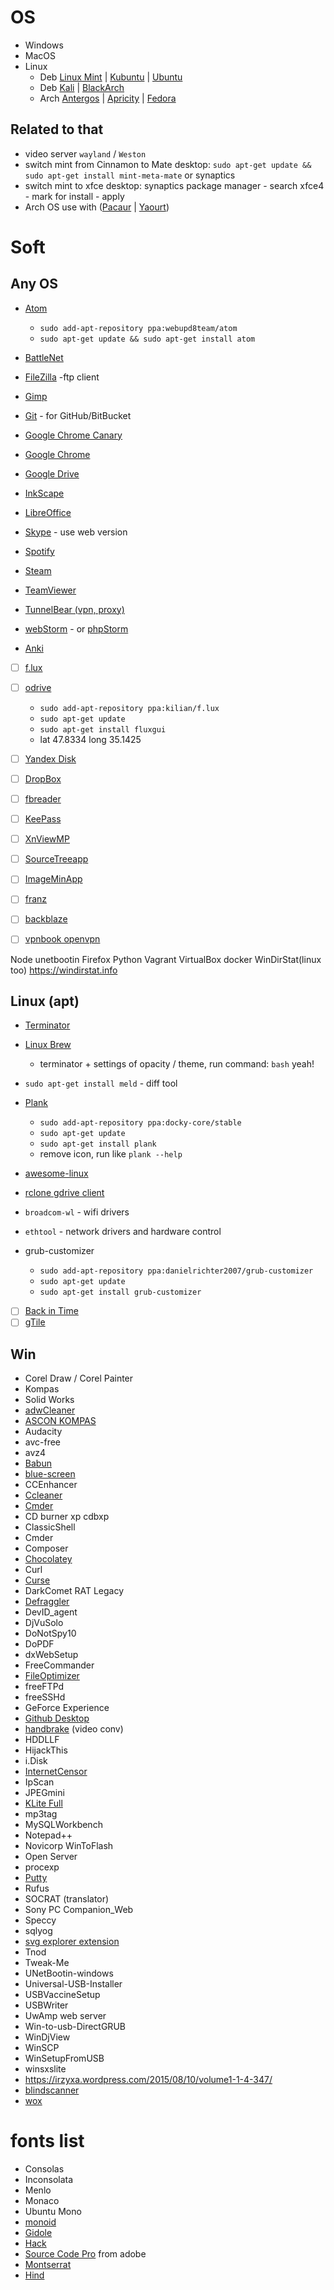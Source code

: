 # OS

- Windows
- MacOS
- Linux
  - Deb [Linux Mint](http://www.linuxmint.com/) | [Kubuntu](https://www.kubuntu.org/) | [Ubuntu](http://www.ubuntu.com/)
  - Deb [Kali](https://www.kali.org/) | [BlackArch](http://blackarch.org/)
  - Arch [Antergos](http://antergos.com/) | [Apricity](https://apricityos.com/) | [Fedora](https://getfedora.org/)

## Related to that

- video server `wayland` / `Weston`
- switch mint from Cinnamon to Mate desktop: `sudo apt-get update && sudo apt-get install mint-meta-mate` or synaptics
- switch mint to xfce desktop: synaptics package manager - search xfce4 - mark for install - apply
- Arch OS use with ([Pacaur](https://wiki.archlinux.org/index.php/Pacaur) | [Yaourt](https://wiki.archlinux.org/index.php/Yaourt))

# Soft

## Any OS

- [Atom](https://atom.io/)

  - `sudo add-apt-repository ppa:webupd8team/atom`
  - `sudo apt-get update && sudo apt-get install atom`

- [BattleNet](https://eu.battle.net/)

- [FileZilla](https://filezilla-project.org/) -ftp client
- [Gimp](https://www.gimp.org/)
- [Git](https://git-scm.com/) - for GitHub/BitBucket
- [Google Chrome Canary](https://www.google.com/chrome/browser/canary.html)
- [Google Chrome](https://www.google.com/chrome/)
- [Google Drive](https://www.google.com/drive/)
- [InkScape](https://inkscape.org)
- [LibreOffice](https://ru.libreoffice.org/)
- [Skype](https://www.skype.com) - use web version
- [Spotify](https://www.spotify.com)
- [Steam](https://store.steampowered.com/)
- [TeamViewer](https://www.teamviewer.com)
- [TunnelBear (vpn, proxy)](https://www.tunnelbear.com/)
- [webStorm](https://www.jetbrains.com/webstorm/) - or [phpStorm](https://www.jetbrains.com/phpstorm/)
- [Anki](http://ankisrs.net/)

- [ ] [f.lux](https://justgetflux.com/)
- [ ] [odrive](https://www.odrive.com/)

  - `sudo add-apt-repository ppa:kilian/f.lux`
  - `sudo apt-get update`
  - `sudo apt-get install fluxgui`
  - lat 47.8334 long 35.1425

- [ ] [Yandex Disk](https://disk.yandex.ua/client/disk)
- [ ] [DropBox](https://www.dropbox.com/)
- [ ] [fbreader](https://fbreader.org/)
- [ ] [KeePass](http://keepass.info/)
- [ ] [XnViewMP](http://www.xnview.com/en/xnviewmp/)
- [ ] [SourceTreeapp](https://www.sourcetreeapp.com/)
- [ ] [ImageMinApp](https://github.com/imagemin/imagemin-app)
- [ ] [franz](http://meetfranz.com/)
- [ ] [backblaze](https://secure.backblaze.com/)
- [ ] [vpnbook openvpn](https://www.vpnbook.com/howto/setup-openvpn-on-ubuntu)

Node unetbootin Firefox Python Vagrant VirtualBox docker WinDirStat(linux too) <https://windirstat.info>

## Linux (apt)

- [Terminator](http://gnometerminator.blogspot.com/p/introduction.html)
- [Linux Brew](http://linuxbrew.sh/)
  - terminator + settings of opacity / theme, run command: `bash` yeah!

- `sudo apt-get install meld` - diff tool
- [Plank](https://launchpad.net/plank)

  - `sudo add-apt-repository ppa:docky-core/stable`
  - `sudo apt-get update`
  - `sudo apt-get install plank`
  - remove icon, run like `plank --help`

- [awesome-linux](https://github.com/aleksandar-todorovic/awesome-linux)

- [rclone gdrive client](http://rclone.org/drive/)

- `broadcom-wl` - wifi drivers
- `ethtool` - network drivers and hardware control

- grub-customizer

  - `sudo add-apt-repository ppa:danielrichter2007/grub-customizer`
  - `sudo apt-get update`
  - `sudo apt-get install grub-customizer`

- [ ] [Back in Time](http://backintime.le-web.org/)
- [ ] [gTile](https://github.com/lundal/vibou.gTile)

## Win

- Corel Draw / Corel Painter
- Kompas
- Solid Works
- [adwCleaner](https://toolslib.net/downloads/viewdownload/1-adwcleaner/)
- [ASCON KOMPAS](http://edu.ascon.ru/main/download/freeware/)
- Audacity
- avc-free
- avz4
- [Babun](https://babun.github.io/)
- [blue-screen]([http://www.nirsoft.net/utils/blue_screen_view.html#DownloadLinks)
- CCEnhancer
- [Ccleaner](https://www.piriform.com/ccleaner/download)
- [Cmder](http://cmder.net/)
- CD burner xp cdbxp
- ClassicShell
- Cmder
- Composer
- [Chocolatey](https://chocolatey.org/)
- Curl
- [Curse](https://www.curse.com)
- DarkComet RAT Legacy
- [Defraggler](https://www.piriform.com/defraggler/download)
- DevID_agent
- DjVuSolo
- DoNotSpy10
- DoPDF
- dxWebSetup
- FreeCommander
- [FileOptimizer](http://nikkhokkho.sourceforge.net/static.php?page=FileOptimizer)
- freeFTPd
- freeSSHd
- GeForce Experience
- [Github Desktop](https://desktop.github.com/)
- [handbrake](https://handbrake.fr/) (video conv)
- HDDLLF
- HijackThis
- i.Disk
- [InternetCensor](http://icensor.ru/)
- IpScan
- JPEGmini
- [KLite Full](http://www.codecguide.com/download_k-lite_codec_pack_full.htm)
- mp3tag
- MySQLWorkbench
- Notepad++
- Novicorp WinToFlash
- Open Server
- procexp
- [Putty](http://www.chiark.greenend.org.uk/~sgtatham/putty/download.html)
- Rufus
- SOCRAT (translator)
- Sony PC Companion_Web
- Speccy
- sqlyog
- [svg explorer extension](https://svgextension.codeplex.com/)
- Tnod
- Tweak-Me
- UNetBootin-windows
- Universal-USB-Installer
- USBVaccineSetup
- USBWriter
- UwAmp web server
- Win-to-usb-DirectGRUB
- WinDjView
- WinSCP
- WinSetupFromUSB
- winsxslite
- <https://irzyxa.wordpress.com/2015/08/10/volume1-1-4-347/>
- [blindscanner](http://www.blindscanner.com/ru/download.html)
- [wox](http://www.getwox.com/)

# fonts list

- Consolas
- Inconsolata
- Menlo
- Monaco
- Ubuntu Mono
- [monoid](https://github.com/larsenwork/monoid)
- [Gidole](https://github.com/larsenwork/Gidole)
- [Hack](https://github.com/chrissimpkins/Hack)
- [Source Code Pro](https://github.com/adobe-fonts/source-code-pro) from adobe
- [Montserrat](https://www.google.com/fonts/specimen/Montserrat)
- [Hind](https://www.google.com/fonts/specimen/Hind)
